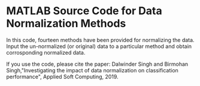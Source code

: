 # MATLAB Source Code for Data Normalization Methods

In this code, fourteen methods have been provided for normalizing the data. Input the un-normalized (or original) data to a particular method and obtain corrosponding normalized data.

If you use the code, please cite the paper:
Dalwinder Singh and Birmohan Singh,"Investigating the impact of data normalization on classification performance", Applied Soft Computing, 2019.
